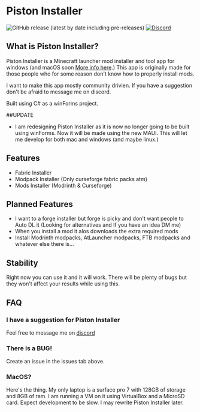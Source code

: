 # Piston Installer

![GitHub release (latest by date including pre-releases)](https://img.shields.io/github/v/release/Eatham532/Piston-Installer?include_prereleases&logo=GitHub&style=flat-square) 
[![Discord](https://img.shields.io/discord/981457221038796830?logo=Discord&style=flat-square)](https://discord.gg/mgP9H568U5)


## What is Piston Installer?

Piston Installer is a Minecraft launcher mod installer and tool app for windows (and macOS soon [More info here](https://github.com/Eatham532/Piston-Installer#macos).)
This app is originally made for those people who for some reason don't know how to properly install mods. 

I want to make this app mostly community drivien. If you have a suggestion don't be afraid to message me on discord. 

Built using C# as a winForms project.


##UPDATE

- I am redesigning Piston Installer as it is now no longer going to be built using winForms. Now it will be made using the new MAUI. This will let me develop for both mac and windows (and maybe linux.) 



## Features
- Fabric Installer
- Modpack Installer (Only curseforge fabric packs atm)
- Mods Installer (Modrinth & Curseforge)

## Planned Features
- I want to a forge installer but forge is picky and don't want people to Auto DL it (Looking for alternatives and If you have an idea DM me)
- When you install a mod it alos downloads the extra required mods
- Install Modrinth modpacks, AtLauncher modpacks, FTB modpacks and whatever else there is...

## Stability
Right now you can use it and it will work. There will be plenty of bugs but they won't affect your results while using this.

## FAQ

### I have a suggestion for Piston Installer

Feel free to message me on [discord](https://discord.gg/efQhsySt8m)


### There is  a BUG!

Create an issue in the issues tab above.


### MacOS?

Here's the thing. My only laptop is a surface pro 7 with 128GB of storage and 8GB of ram. I am running a VM on it using VirtualBox and a MicroSD card. Expect development to be slow. I may rewrite Piston Installer later.
